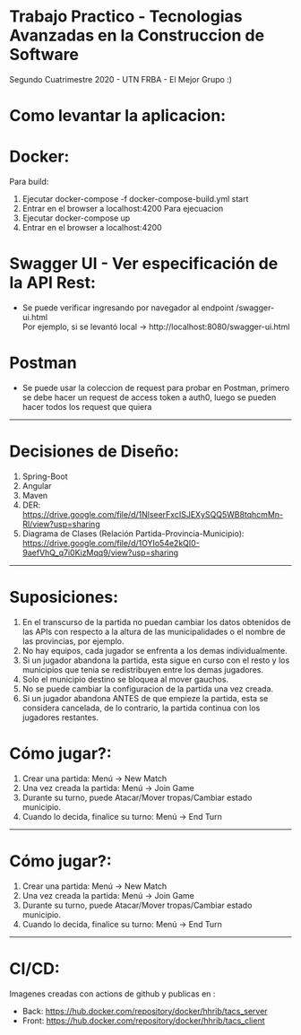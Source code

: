 # Trabajo Practico - Tecnologias Avanzadas en la Construccion de Software
Segundo Cuatrimestre 2020 - UTN FRBA - El Mejor Grupo :)

# Como levantar la aplicacion:


# Docker:

Para build:
1. Ejecutar docker-compose -f docker-compose-build.yml start
2. Entrar en el browser a localhost:4200
Para ejecuacion
1. Ejecutar docker-compose up
2. Entrar en el browser a localhost:4200

# Swagger UI - Ver especificación de la API Rest:
* Se puede verificar ingresando por navegador al endpoint /swagger-ui.html <br />
  Por ejemplo, si se levantó local -> http://localhost:8080/swagger-ui.html
  
# Postman
* Se puede usar la coleccion de request para probar en Postman, primero se debe hacer un request de access token a auth0, luego se pueden hacer todos los request que quiera

-----
# Decisiones de Diseño:
1. Spring-Boot
2. Angular
3. Maven
4. DER: https://drive.google.com/file/d/1NlseerFxcISJEXySQQ5WB8tqhcmMn-Rl/view?usp=sharing
5. Diagrama de Clases (Relación Partida-Provincia-Municipio): https://drive.google.com/file/d/1OYIo54e2kQI0-9aefVhQ_q7i0KizMqq9/view?usp=sharing

-----
# Suposiciones:
1. En el transcurso de la partida no puedan cambiar los datos obtenidos de las APIs con respecto a la altura de las municipalidades o el nombre de las provincias, por ejemplo.
2. No hay equipos, cada jugador se enfrenta a los demas individualmente.
3. Si un jugador abandona la partida, esta sigue en curso con el resto y los municipios que tenia se redistribuyen entre los demas jugadores.
4. Solo el municipio destino se bloquea al mover gauchos.
5. No se puede cambiar la configuracion de la partida una vez creada.
6. Si un jugador abandona ANTES de que empieze la partida, esta se considera cancelada, de lo contrario, la partida continua con los jugadores restantes.

# Cómo jugar?:
1. Crear una partida: Menú -> New Match
2. Una vez creada la partida: Menú -> Join Game
3. Durante su turno, puede Atacar/Mover tropas/Cambiar estado municipio.
4. Cuando lo decida, finalice su turno: Menú -> End Turn

-----
# Cómo jugar?:
1. Crear una partida: Menú -> New Match
2. Una vez creada la partida: Menú -> Join Game
3. Durante su turno, puede Atacar/Mover tropas/Cambiar estado municipio.
4. Cuando lo decida, finalice su turno: Menú -> End Turn

-----
# CI/CD:
Imagenes creadas con actions de github y publicas en :
* Back: https://hub.docker.com/repository/docker/hhrib/tacs_server
* Front: https://hub.docker.com/repository/docker/hhrib/tacs_client
